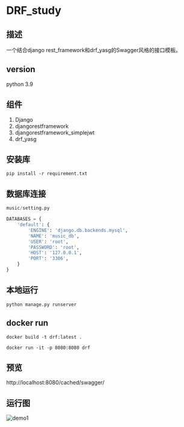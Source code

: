 # DRF_study

## 描述
一个结合django rest_framework和drf_yasg的Swagger风格的接口模板。

## version
python 3.9

## 组件
1. Django
2. djangorestframework
3. djangorestframework_simplejwt
4. drf_yasg

## 安装库
```shell
pip install -r requirement.txt
```

## 数据库连接
```python
music/setting.py

DATABASES = {
    'default': {
        'ENGINE': 'django.db.backends.mysql',
        'NAME': 'music_db',
        'USER': 'root',
        'PASSWORD': 'root',
        'HOST': '127.0.0.1',
        'PORT': '3306',
    }
}
```

## 本地运行
```shell
python manage.py runserver
```

## docker run
```shell
docker build -t drf:latest .

docker run -it -p 8080:8080 drf
```

## 预览
http://localhost:8080/cached/swagger/

## 运行图
![demo1](https://github.com/Mzihao/drf/blob/master/screenshots/img.png)
